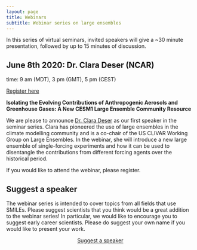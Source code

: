 ```yaml
---
layout: page
title: Webinars
subtitle: Webinar series on large ensembles
---
```


In this series of virtual seminars, invited speakers will give a ~30 minute presentation, followed by up to 15 minutes of discussion.


## June 8th 2020: Dr. Clara Deser (NCAR)
time: 9 am (MDT), 3 pm (GMT), 5 pm (CEST)

<div style="text-align:left;">
<a class="btn btn-success" href="https://large-ensemble.github.io/webinars/registration">Register here</a>
</div>

**Isolating the Evolving Contributions of Anthropogenic Aerosols and Greenhouse Gases: A New CESM1 Large Ensemble Community Resource**

We are please to announce [Dr. Clara Deser](http://www.cgd.ucar.edu/staff/cdeser/) as our first speaker in the seminar series. Clara has pioneered the use of large ensembles in the climate modelling community and is a co-chair of the US CLIVAR Working Group on Large Ensembles. In the webinar, she will introduce a new large ensemble of single-forcing experiments and how it can be used to disentangle the contributions from different forcing agents over the historical period.

If you would like to attend the webinar, please register.


## Suggest a speaker

The webinar series is intended to cover topics from all fields that use SMILEs. Please suggest scientists that you think would be a great addition to the webinar series! In particular, we would like to encourage you to suggest early career scientists. Please do suggest your own name if you would like to present your work.

<div style="text-align:center;">
<a class="btn btn-success" href="https://large-ensemble.github.io/suggest_speaker">Suggest a speaker</a>
</div>
